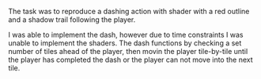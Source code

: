 The task was to reproduce a dashing action with shader with a red outline and a shadow trail following the player.

I was able to implement the dash, however due to time constraints I was unable to implement the shaders. The dash functions by checking a set number of tiles ahead of the player, then movin the player tile-by-tile until the player has completed the dash
or the player can not move into the next tile.
